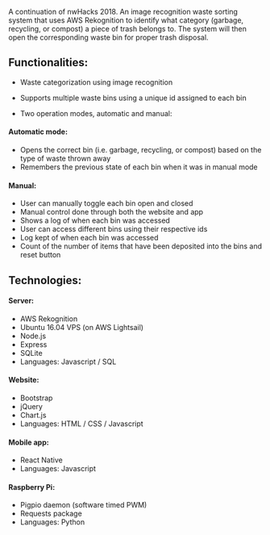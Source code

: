 A continuation of nwHacks 2018. An image recognition waste sorting system that
uses AWS Rekognition to identify what category (garbage, recycling, or compost)
a piece of trash belongs to. The system will then open the corresponding waste
bin for proper trash disposal.


Functionalities:
------

- Waste categorization using image recognition
- Supports multiple waste bins using a unique id assigned to each bin

- Two operation modes, automatic and manual:

#### Automatic mode:

- Opens the correct bin (i.e. garbage, recycling, or compost) based on the type
 of waste thrown away
- Remembers the previous state of each bin when it was in manual mode

#### Manual:

- User can manually toggle each bin open and closed
- Manual control done through both the website and app
- Shows a log of when each bin was accessed
- User can access different bins using their respective ids
- Log kept of when each bin was accessed
- Count of the number of items that have been deposited into the bins and reset button


Technologies:
------

####  Server:

- AWS Rekognition
- Ubuntu 16.04 VPS (on AWS Lightsail)
- Node.js
- Express
- SQLite
- Languages: Javascript / SQL

#### Website:

- Bootstrap
- jQuery
- Chart.js
- Languages: HTML / CSS / Javascript

#### Mobile app:

- React Native
- Languages: Javascript

#### Raspberry Pi:

- Pigpio daemon (software timed PWM)
- Requests package
- Languages: Python
